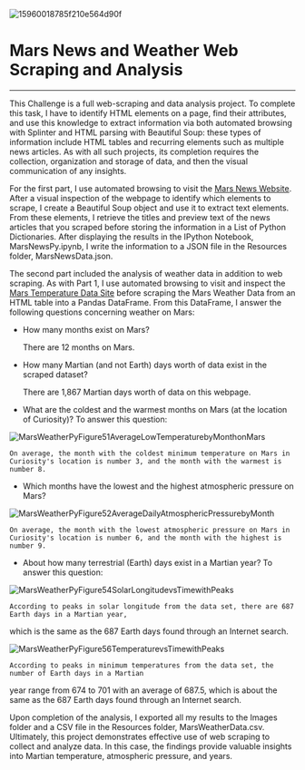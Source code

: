 ![15960018785f210e564d90f](https://github.com/njgeorge000158/Mars-News-and-Weather-Web-Scraping-and-Analysis/assets/137228821/054b1ec5-ffad-43b2-8844-96879c0d1e2a)

# Mars News and Weather Web Scraping and Analysis

----

This Challenge is a full web-scraping and data analysis project.  To complete this task, I have to identify HTML elements on a page, find their attributes, and use this knowledge to extract information via both automated browsing with Splinter and HTML parsing with Beautiful Soup: these types of information include HTML tables and recurring elements such as multiple news articles.  As with all such projects, its completion requires the collection, organization and storage of data, and then the visual communication of any insights.

For the first part, I use automated browsing to visit the [Mars News Website](https://static.bc-edx.com/data/web/mars_news/index.html).  After a visual inspection of the webpage to identify which elements to scrape, I create a Beautiful Soup object and use it to extract text elements.  From these elements, I retrieve the titles and preview text of the news articles that you scraped before storing the information in a List of Python Dictionaries.  After displaying the results in the IPython Notebook, MarsNewsPy.ipynb, I write the information to a JSON file in the Resources folder, MarsNewsData.json.

The second part included the analysis of weather data in addition to web scraping.  As with Part 1, I use automated browsing to visit and inspect the [Mars Temperature Data Site](https://static.bc-edx.com/data/web/mars_facts/temperature.html) before scraping the Mars Weather Data from an HTML table into a Pandas DataFrame.  From this DataFrame, I answer the following questions concerning weather on Mars:

* How many months exist on Mars?

    There are 12 months on Mars.

* How many Martian (and not Earth) days worth of data exist in the scraped dataset?

    There are 1,867 Martian days worth of data on this webpage.

* What are the coldest and the warmest months on Mars (at the location of Curiosity)? To answer this question:

![MarsWeatherPyFigure51AverageLowTemperaturebyMonthonMars](https://github.com/njgeorge000158/Mars-News-and-Weather-Web-Scraping-and-Analysis/assets/137228821/a7fca727-1fda-4c57-bc71-67aacdfcd753)

    On average, the month with the coldest minimum temperature on Mars in Curiosity's location is number 3, and the month with the warmest is number 8.

* Which months have the lowest and the highest atmospheric pressure on Mars?

![MarsWeatherPyFigure52AverageDailyAtmosphericPressurebyMonth](https://github.com/njgeorge000158/Mars-News-and-Weather-Web-Scraping-and-Analysis/assets/137228821/30bde89f-65b7-440d-a17c-813905d0cc44)

    On average, the month with the lowest atmospheric pressure on Mars in Curiosity's location is number 6, and the month with the highest is number 9.

* About how many terrestrial (Earth) days exist in a Martian year? To answer this question:

![MarsWeatherPyFigure54SolarLongitudevsTimewithPeaks](https://github.com/njgeorge000158/Mars-News-and-Weather-Web-Scraping-and-Analysis/assets/137228821/89b9458d-4629-4f21-a345-03c49e89fad6)

    According to peaks in solar longitude from the data set, there are 687 Earth days in a Martian year,
which is the same as the 687 Earth days found through an Internet search.

![MarsWeatherPyFigure56TemperaturevsTimewithPeaks](https://github.com/njgeorge000158/Mars-News-and-Weather-Web-Scraping-and-Analysis/assets/137228821/782fcc93-bed6-41e6-8b8c-ed7149eb2e60)

    According to peaks in minimum temperatures from the data set, the number of Earth days in a Martian
year range from 674 to 701 with an average of 687.5, which is about the same as the 687 Earth days
found through an Internet search.

Upon completion of the analysis, I exported all my results to the Images folder and a CSV file in the Resources folder, MarsWeatherData.csv.  Ultimately, this project demonstrates effective use of web scraping to collect and analyze data. In this case, the findings provide valuable insights into Martian temperature, atmospheric pressure, and years.
